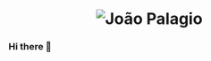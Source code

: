 <h1 align="center">
  <img src="https://raw.githubusercontent.com/palagio/palagio/master/name.svg" alt="João Palagio" />
</h1>

### Hi there 👋

<!--
**Palagio/Palagio** is a ✨ _special_ ✨ repository because its `README.md` (this file) appears on your GitHub profile.

Here are some ideas to get you started:

- 🔭 I’m currently working on ...
- 🌱 I’m currently learning ...
- 👯 I’m looking to collaborate on ...
- 🤔 I’m looking for help with ...
- 💬 Ask me about ...
- 📫 How to reach me: ...
- 😄 Pronouns: ...
- ⚡ Fun fact: ...
-->
